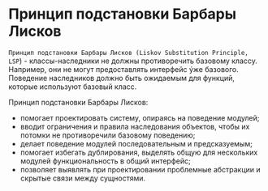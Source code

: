 # Принцип подстановки Барбары Лисков

`Принцип подстановки Барбары Лисков (Liskov Substitution Principle, LSP`) -  классы-наследники не должны противоречить базовому классу. Например, они не могут предоставлять интерфейс ýже базового. Поведение наследников должно быть ожидаемым для функций, которые используют базовый класс.

Принцип подстановки Барбары Лисков:

- помогает проектировать систему, опираясь на поведение модулей;
- вводит ограничения и правила наследования объектов, чтобы их потомки не противоречили базовому поведению;
- делает поведение модулей последовательным и предсказуемым;
- помогает избегать дублирования, выделять общую для нескольких модулей функциональность в общий интерфейс;
- позволяет выявлять при проектировании проблемные абстракции и скрытые связи между сущностями.